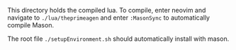 This directory holds the compiled lua. To compile, enter neovim and navigate to
`./lua/theprimeagen` and enter `:MasonSync` to automatically compile Mason.

The root file `./setupEnvironment.sh` should automatically install with mason.

